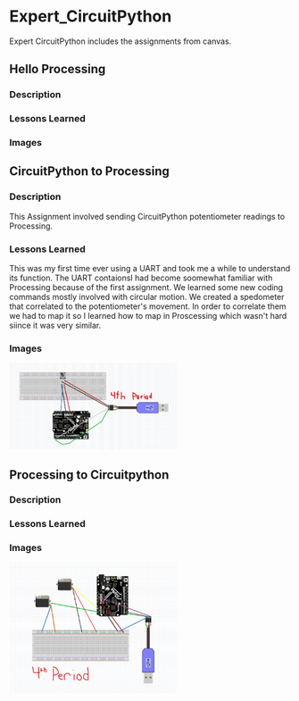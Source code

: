 # Expert_CircuitPython
Expert CircuitPython includes the assignments from canvas.

## Hello Processing

### Description


### Lessons Learned

### Images


## CircuitPython to Processing

### Description
This Assignment involved sending CircuitPython potentiometer readings to Processing.

### Lessons Learned
This was my first time ever using a UART and took me a while to understand its function. The UART contaionsI had become soomewhat familiar with Processing because of the first assignment. We learned some new coding commands mostly involved with circular motion. We created a spedometer that correlated to the potentiometer's movement. In order to correlate them we had to map it so I learned how to map in Proscessing which wasn't hard siince it was very similar. 

### Images
<img src="Media/Expert_CircuitPyton_Proscessing_to_CircuitPython_CopyRight_Protected.jpg" width="300">

## Processing to Circuitpython

### Description

### Lessons Learned

### Images
<img src="Media/Processing_to_Circuitpython.jpg" width="300">
